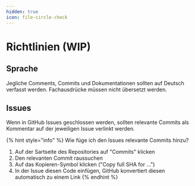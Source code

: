 ```yaml
---
hidden: true
icon: file-circle-check
---
```


# Richtlinien (WIP)

## Sprache

Jegliche Comments, Commits und Dokumentationen sollten auf Deutsch verfasst werden. Fachausdrücke müssen nicht übersetzt werden.

## Issues

Wenn in GitHub Issues geschlossen werden, sollten relevante Commits als Kommentar auf der jeweiligen Issue verlinkt werden.

{% hint style="info" %}
Wie füge ich den Issues relevante Commits hinzu?

1. Auf der Sartseite des Repositories auf "Commits" klicken
2. Den relevanten Commit raussuchen
3. Auf das Kopieren-Symbol klicken ("Copy full SHA for ...")
4. In der Issue diesen Code einfügen, GitHub konvertiert diesen automatisch zu einem Link
{% endhint %}
